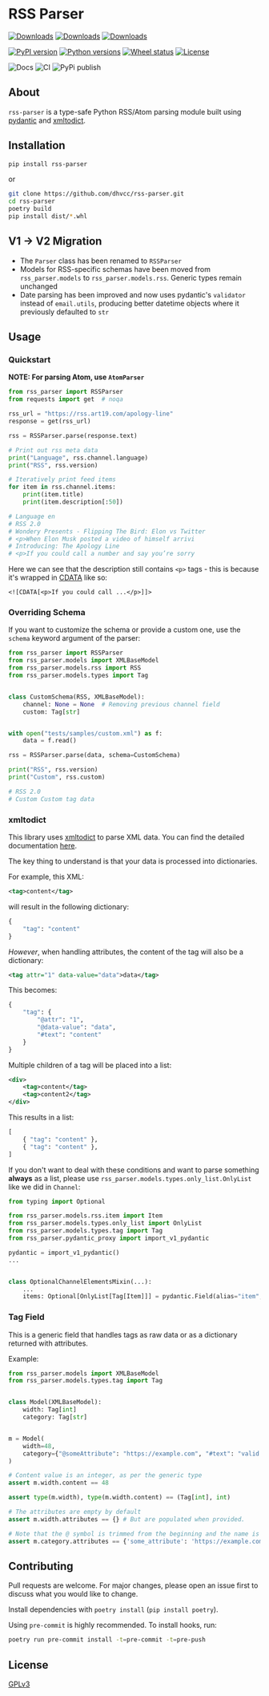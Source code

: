 # RSS Parser

[![Downloads](https://pepy.tech/badge/rss-parser)](https://pepy.tech/project/rss-parser)
[![Downloads](https://pepy.tech/badge/rss-parser/month)](https://pepy.tech/project/rss-parser)
[![Downloads](https://pepy.tech/badge/rss-parser/week)](https://pepy.tech/project/rss-parser)

[![PyPI version](https://img.shields.io/pypi/v/rss-parser)](https://pypi.org/project/rss-parser)
[![Python versions](https://img.shields.io/pypi/pyversions/rss-parser)](https://pypi.org/project/rss-parser)
[![Wheel status](https://img.shields.io/pypi/wheel/rss-parser)](https://pypi.org/project/rss-parser)
[![License](https://img.shields.io/pypi/l/rss-parser?color=success)](https://github.com/dhvcc/rss-parser/blob/master/LICENSE)

![Docs](https://github.com/dhvcc/rss-parser/actions/workflows/pages/pages-build-deployment/badge.svg)
![CI](https://github.com/dhvcc/rss-parser/actions/workflows/ci.yml/badge.svg?branch=master)
![PyPi publish](https://github.com/dhvcc/rss-parser/actions/workflows/publish_to_pypi.yml/badge.svg)

## About

`rss-parser` is a type-safe Python RSS/Atom parsing module built using [pydantic](https://github.com/pydantic/pydantic) and [xmltodict](https://github.com/martinblech/xmltodict).

## Installation

```bash
pip install rss-parser
```

or

```bash
git clone https://github.com/dhvcc/rss-parser.git
cd rss-parser
poetry build
pip install dist/*.whl
```

## V1 -> V2 Migration
- The `Parser` class has been renamed to `RSSParser`
- Models for RSS-specific schemas have been moved from `rss_parser.models` to `rss_parser.models.rss`. Generic types remain unchanged
- Date parsing has been improved and now uses pydantic's `validator` instead of `email.utils`, producing better datetime objects where it previously defaulted to `str`

## Usage

### Quickstart

**NOTE: For parsing Atom, use `AtomParser`**

```python
from rss_parser import RSSParser
from requests import get  # noqa

rss_url = "https://rss.art19.com/apology-line"
response = get(rss_url)

rss = RSSParser.parse(response.text)

# Print out rss meta data
print("Language", rss.channel.language)
print("RSS", rss.version)

# Iteratively print feed items
for item in rss.channel.items:
    print(item.title)
    print(item.description[:50])

# Language en
# RSS 2.0
# Wondery Presents - Flipping The Bird: Elon vs Twitter
# <p>When Elon Musk posted a video of himself arrivi
# Introducing: The Apology Line
# <p>If you could call a number and say you’re sorry
```

Here we can see that the description still contains `<p>` tags - this is because it's wrapped in [CDATA](https://www.w3resource.com/xml/CDATA-sections.php) like so:

```
<![CDATA[<p>If you could call ...</p>]]>
```

### Overriding Schema

If you want to customize the schema or provide a custom one, use the `schema` keyword argument of the parser:

```python
from rss_parser import RSSParser
from rss_parser.models import XMLBaseModel
from rss_parser.models.rss import RSS
from rss_parser.models.types import Tag


class CustomSchema(RSS, XMLBaseModel):
    channel: None = None  # Removing previous channel field
    custom: Tag[str]


with open("tests/samples/custom.xml") as f:
    data = f.read()

rss = RSSParser.parse(data, schema=CustomSchema)

print("RSS", rss.version)
print("Custom", rss.custom)

# RSS 2.0
# Custom Custom tag data
```

### xmltodict

This library uses [xmltodict](https://github.com/martinblech/xmltodict) to parse XML data. You can find the detailed documentation [here](https://github.com/martinblech/xmltodict#xmltodict).

The key thing to understand is that your data is processed into dictionaries.

For example, this XML:

```xml
<tag>content</tag>
```

will result in the following dictionary:

```python
{
    "tag": "content"
}
```

*However*, when handling attributes, the content of the tag will also be a dictionary:

```xml
<tag attr="1" data-value="data">data</tag>
```

This becomes:

```python
{
    "tag": {
        "@attr": "1",
        "@data-value": "data",
        "#text": "content"
    }
}
```

Multiple children of a tag will be placed into a list:

```xml
<div>
    <tag>content</tag>
    <tag>content2</tag>
</div>
```

This results in a list:

```python
[
    { "tag": "content" },
    { "tag": "content" },
]
```

If you don't want to deal with these conditions and want to parse something **always** as a list, please use `rss_parser.models.types.only_list.OnlyList` like we did in `Channel`:
```python
from typing import Optional

from rss_parser.models.rss.item import Item
from rss_parser.models.types.only_list import OnlyList
from rss_parser.models.types.tag import Tag
from rss_parser.pydantic_proxy import import_v1_pydantic

pydantic = import_v1_pydantic()
...


class OptionalChannelElementsMixin(...):
    ...
    items: Optional[OnlyList[Tag[Item]]] = pydantic.Field(alias="item", default=[])
```

### Tag Field

This is a generic field that handles tags as raw data or as a dictionary returned with attributes.

Example:

```python
from rss_parser.models import XMLBaseModel
from rss_parser.models.types.tag import Tag


class Model(XMLBaseModel):
    width: Tag[int]
    category: Tag[str]


m = Model(
    width=48,
    category={"@someAttribute": "https://example.com", "#text": "valid string"},
)

# Content value is an integer, as per the generic type
assert m.width.content == 48

assert type(m.width), type(m.width.content) == (Tag[int], int)

# The attributes are empty by default
assert m.width.attributes == {} # But are populated when provided.

# Note that the @ symbol is trimmed from the beginning and the name is converted to snake_case
assert m.category.attributes == {'some_attribute': 'https://example.com'}
```

## Contributing

Pull requests are welcome. For major changes, please open an issue first to discuss what you would like to change.

Install dependencies with `poetry install` (`pip install poetry`).

Using `pre-commit` is highly recommended. To install hooks, run:

```bash
poetry run pre-commit install -t=pre-commit -t=pre-push
```

## License

[GPLv3](https://github.com/dhvcc/rss-parser/blob/master/LICENSE)
